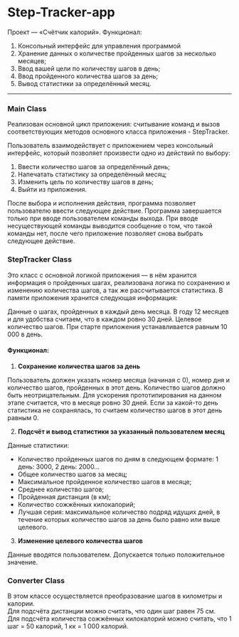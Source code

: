 # Step-Tracker-app

Проект — «Счётчик калорий». Функционал:
1. Консольный интерфейс для управления программой 
2. Хранение данных о количестве пройденных шагов за несколько месяцев; 
3. Ввод вашей цели по количеству шагов в день;
4. Ввод пройденного количества шагов за день;
5. Вывод статистики за определённый месяц.

****

### Main Class

Реализован основной цикл приложения: считывание команд и вызов соответствующих методов основного класса приложения - StepTracker.

Пользователь взаимодействует с приложением через консольный интерфейс, который позволяет произвести одно из действий по выбору:  
1. Ввести количество шагов за определённый день;  
2. Напечатать статистику за определённый месяц;  
3. Изменить цель по количеству шагов в день;  
4. Выйти из приложения.

После выбора и исполнения действия, программа позволяет пользователю ввести следующее действие. Программа завершается только при вводе пользователем команды выхода. При вводе несуществующей команды выводится сообщение о том, что такой команды нет, после чего приложение позволяет снова выбрать следующее действие.
### StepTracker Class
Это класс с основной логикой приложения — в нём хранится информация о пройденных шагах, реализована логика по сохранению и изменению количества шагов, а так же рассчитывается статистика.
В памяти приложения хранится следующая информация:  

Данные о шагах, пройденных в каждый день месяца. В году 12 месяцев и для удобства считаем, что в каждом ровно 30 дней.
Целевое количество шагов. При старте приложения устанавливается равным 10 000 в день.

#### Функционал:

1. **Сохранение количества шагов за день**

Пользователь должен указать номер месяца (начиная с 0), номер дня и количество шагов, пройденных в этот день. Количество шагов должно быть неотрицательным. 
Для ускорения прототипирования на данном этапе считается, что в месяце ровно 30 дней. Если за какой-то день статистика не сохранялась, то считаем количество шагов в этот день равным 0.

2. **Подсчёт и вывод статистики за указанный пользователем месяц**

Данные статистики:
* Количество пройденных шагов по дням в следующем формате:
1 день: 3000, 2 день: 2000...
* Общее количество шагов за месяц;
* Максимальное пройденное количество шагов в месяце;
* Среднее количество шагов;
* Пройденная дистанция (в км);
* Количество сожжённых килокалорий;
* Лучшая серия: максимальное количество подряд идущих дней, в течение которых количество шагов за день было равно или выше целевого.

3. **Изменение целевого количества шагов**

Данные вводятся пользователем. Допускается только положительное значение.

### Converter Class

В этом классе осуществляется преобразование шагов в километры и калории.  
Для подсчёта дистанции можно считать, что один шаг равен 75 см.  
Для подсчёта количества сожжённых килокалорий можно считать, что 1 шаг = 50 калорий, 1 кк = 1 000 калорий.